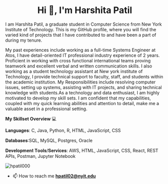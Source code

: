 <h1 align="center">Hi 👋, I'm Harshita Patil</h1>

I am Harshita Patil, a graduate student in Computer Science from New York Institute of Technology. This is my GitHub profile, where you will find the varied kind of projects that I have contributed to and have been a part of during my tenure.

My past experiences include working as a full-time Systems Engineer at Atos, I have detail-oriented IT professional industry experience of 2 years. Proficient in working with cross functional international teams proving teamwork and excellent verbal and written communication skills. I also working as a student technology assistant at New york institute of Technology, I provide technical support to faculty, staff, and students within the academic institution. My Responsibilities include resolving computer issues, setting up systems, assisting with IT projects, and sharing technical knowledge with students.As a technology and data enthusiast, I am highly motivated to develop my skill sets. I am confident that my capabilities, coupled with my quick learning abilities and attention to detail, make me a valuable asset in a professional setting.



**My Skillset Overview** 💻


𝐋𝐚𝐧𝐠𝐮𝐚𝐠𝐞𝐬: C, Java, Python, R, HTML, JavaScript, CSS

𝐃𝐚𝐭𝐚𝐛𝐚𝐬𝐞𝐬:SQL, MySQL, Postgres, Oracle 

𝐃𝐞𝐯𝐞𝐥𝐨𝐩𝐦𝐞𝐧𝐭 𝐓𝐨𝐨𝐥𝐬/𝐒𝐞𝐫𝐯𝐢𝐜𝐞𝐬: AWS, HTML, JavaScript, CSS, React, REST APIs, Postman, Jupyter Notebook

<p align="left"> <img src="https://komarev.com/ghpvc/?username=hpatil000&label=Profile%20views&color=0e75b6&style=flat" alt="hpatil000" /> </p>

- 📫 How to reach me **hpatil02@nyit.edu**


